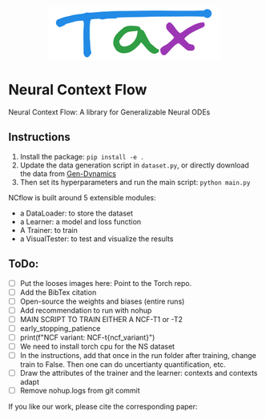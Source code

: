 <div style="text-align:center"><img src="docs/assets/Tax.png" /></div>

# Neural Context Flow
Neural Context Flow: A library for Generalizable Neural ODEs

## Instructions
1. Install the package: `pip install -e .`
2. Update the data generation script in `dataset.py`, or directly download the data from [Gen-Dynamics](https://anonymous.4open.science/r/gen-dynamics/)
3. Then set its hyperparameters and run the main script: `python main.py`

NCflow is built around 5 extensible modules: 
- a DataLoader: to store the dataset
- a Learner: a model and loss function
- A Trainer: to train
- a VisualTester: to test and visualize the results


## ToDo:
- [ ] Put the looses images here: Point to the Torch repo.
- [ ] Add the BibTex citation
- [ ] Open-source the weights and biases (entire runs)
- [ ] Add recommendation to run with nohup
- [ ] MAIN SCRIPT TO TRAIN EITHER A NCF-T1 or -T2
- [ ] early_stopping_patience
- [ ] print(f"NCF variant: NCF-t{ncf_variant}")
- [ ] We need to install torch cpu for the NS dataset
- [ ] In the instructions, add that once in the run folder after training, change train to False. Then one can do uncertianty quantification, etc.
- [ ] Draw the attributes of the trainer and the learner: contexts and contexts adapt
- [ ] Remove nohup.logs from git commit

If you like our work, please cite the corresponding paper: